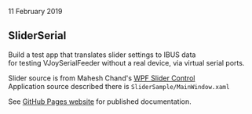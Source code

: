 11 February 2019
## SliderSerial
Build a test app that translates slider settings to IBUS data  
for testing VJoySerialFeeder without a real device, via virtual serial ports.

Slider source is from Mahesh Chand's [WPF Slider Control](https://www.c-sharpcorner.com/uploadfile/mahesh/slider-control-in-wpf/)  
Application source described there is `SliderSample/MainWindow.xaml`  


See [GitHub Pages website](https://blekenbleu.github.io/) for published documentation.  
